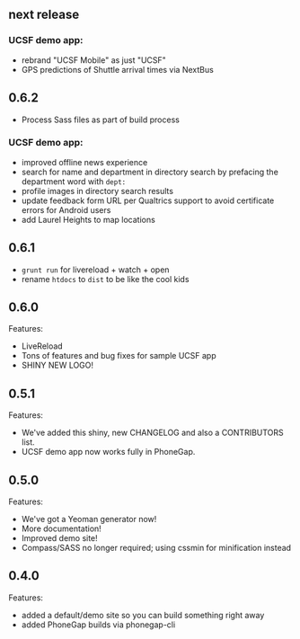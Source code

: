 ## next release

### UCSF demo app:

- rebrand "UCSF Mobile" as just "UCSF"
- GPS predictions of Shuttle arrival times via NextBus

## 0.6.2

 - Process Sass files as part of build process

### UCSF demo app:

- improved offline news experience
- search for name and department in directory search by prefacing the department word with `dept:`
- profile images in directory search results
- update feedback form URL per Qualtrics support to avoid certificate errors for Android users
- add Laurel Heights to map locations

## 0.6.1

 - `grunt run` for livereload + watch + open
 - rename `htdocs` to `dist` to be like the cool kids

## 0.6.0

Features:

 - LiveReload
 - Tons of features and bug fixes for sample UCSF app
 - SHINY NEW LOGO!

## 0.5.1

Features:

 - We've added this shiny, new CHANGELOG and also a CONTRIBUTORS list.
 - UCSF demo app now works fully in PhoneGap.

## 0.5.0

Features:

 - We've got a Yeoman generator now!
 - More documentation!
 - Improved demo site!
 - Compass/SASS no longer required; using cssmin for minification instead

## 0.4.0

Features:

  - added a default/demo site so you can build something right away
  - added PhoneGap builds via phonegap-cli
